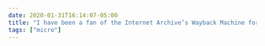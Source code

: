 ```yaml
---
date: 2020-01-31T16:14:07-05:00
title: "I have been a fan of the Internet Archive’s Wayback Machine for a while, but I’m just now discovering how useful it can be for internet research 😍😍😍"
tags: ["micro"]
---
```

